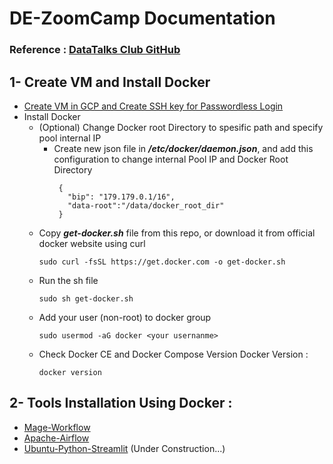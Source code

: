 # DE-ZoomCamp Documentation

### Reference : [DataTalks Club GitHub](https://github.com/DataTalksClub/data-engineering-zoomcamp/blob/main/README.md)

## 1- Create VM and Install Docker
  - [Create VM in GCP and Create SSH key for Passwordless Login](https://github.com/cloud1mahardianyusuf/de-zoomcamp-documentation/blob/main/Create%20VM%20on%20GCP/create%20vm%20and%20ssh%20key%20passwordless.md)
  - Install Docker
      -  (Optional) Change Docker root Directory to spesific path and specify pool internal IP
          -  Create new json file in ***/etc/docker/daemon.json***, and add this configuration to change internal Pool IP and Docker Root Directory
             ```
              {
              	"bip": "179.179.0.1/16",
              	"data-root":"/data/docker_root_dir"
              }
             ```
      -  Copy ***get-docker.sh*** file from this repo, or download it from official docker website using curl
          ```
          sudo curl -fsSL https://get.docker.com -o get-docker.sh
          ```
      -  Run the sh file
          ```
          sudo sh get-docker.sh
          ```
      -  Add your user (non-root) to docker group
         ```
         sudo usermod -aG docker <your usernanme>
         ```
      -  Check Docker CE and Docker Compose Version
         Docker Version :
         ```
         docker version
         ```
         
## 2- Tools Installation Using Docker :
  - [Mage-Workflow](https://github.com/cloud1mahardianyusuf/mage-workflow)
  - [Apache-Airflow](https://github.com/cloud1mahardianyusuf/apache-airflow)
  - [Ubuntu-Python-Streamlit](#) (Under Construction...)
